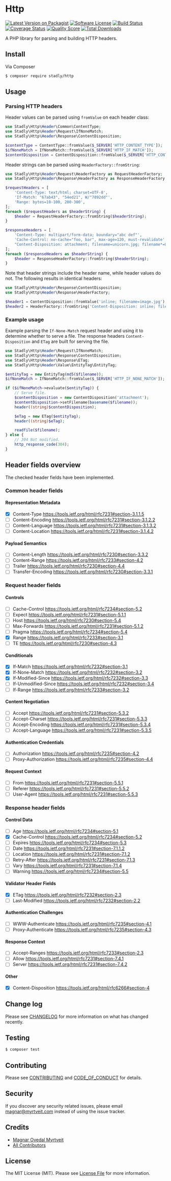 # Http

[![Latest Version on Packagist][ico-version]][link-packagist]
[![Software License][ico-license]](LICENSE.md)
[![Build Status][ico-travis]][link-travis]
[![Coverage Status][ico-scrutinizer]][link-scrutinizer]
[![Quality Score][ico-code-quality]][link-code-quality]
[![Total Downloads][ico-downloads]][link-downloads]

A PHP library for parsing and building HTTP headers.

## Install

Via Composer

``` bash
$ composer require stadly/http
```

## Usage

### Parsing HTTP headers

Header values can be parsed using `fromValue` on each header class:

``` php
use Stadly\Http\Header\Common\ContentType;
use Stadly\Http\Header\Request\IfNoneMatch;
use Stadly\Http\Header\Response\ContentDisposition;

$contentType = ContentType::fromValue($_SERVER['HTTP_CONTENT_TYPE']);
$ifNoneMatch = IfNoneMatch::fromValue($_SERVER['HTTP_IF_MATCH']);
$contentDisposition = ContentDisposition::fromValue($_SERVER['HTTP_CONTENT_DISPOSITION']);
```

Header strings can be parsed using `HeaderFactory::fromString`:

``` php
use Stadly\Http\Header\Request\HeaderFactory as RequestHeaderFactory;
use Stadly\Http\Header\Response\HeaderFactory as ResponseHeaderFactory;

$requestHeaders = [
    'Content-Type: text/html; charset=UTF-8',
    'If-Match: "67ab43", "54ed21", W/"7892dd"',
    'Range: bytes=10-100, 200-300',
];
foreach ($requestHeaders as $headerString) {
    $header = RequestHeaderFactory::fromString($headerString);
}

$responseHeaders = [
    'Content-Type: multipart/form-data; boundary="abc def"',
    'Cache-Control: no-cache="foo, bar", max-age=120, must-revalidate',
    "Content-Disposition: attachment; filename=unicorn.jpg; filename*=UTF-8''%F0%9F%A6%84.jpg",
];
foreach ($responseHeaders as $headerString) {
    $header = ResponseHeaderFactory::fromString($headerString);
}
```

Note that header strings include the header name, while header values do not. The following results in identical headers:

``` php
use Stadly\Http\Header\Response\ContentDisposition;
use Stadly\Http\Header\Response\HeaderFactory;

$header1 = ContentDisposition::fromValue('inline; filename=image.jpg');
$header2 = HeaderFactory::fromString('Content-Disposition: inline; filename=image.jpg');
```

### Example usage

Example parsing the `If-None-Match` request header and using it to determine whether to serve a file. The response headers `Content-Disposition` and `ETag` are built for serving the file.

``` php
use Stadly\Http\Header\Request\IfNoneMatch;
use Stadly\Http\Header\Response\ContentDisposition;
use Stadly\Http\Header\Response\ETag;
use Stadly\Http\Header\Value\EntityTag\EntityTag;

$entityTag = new EntityTag(md5($filename));
$ifNoneMatch = IfNoneMatch::fromValue($_SERVER['HTTP_IF_NONE_MATCH']);

if ($ifNoneMatch->evaluate($entityTag)) {
    // Serve file.
    $contentDisposition = new ContentDisposition('attachment');
    $contentDisposition->setFilename(basename($filename));
    header((string)$contentDisposition);

    $eTag = new ETag($entityTag);
    header((string)$eTag);

    readfile($filename);
} else {
    // 304 Not modified.
    http_response_code(304);
}
```

## Header fields overview

The checked header fields have been implemented.

### Common header fields

#### Representation Metadata
 - [x] Content-Type            https://tools.ietf.org/html/rfc7231#section-3.1.1.5
 - [ ] Content-Encoding        https://tools.ietf.org/html/rfc7231#section-3.1.2.2
 - [ ] Content-Language        https://tools.ietf.org/html/rfc7231#section-3.1.3.2
 - [ ] Content-Location        https://tools.ietf.org/html/rfc7231#section-3.1.4.2

#### Payload Semantics
 - [ ] Content-Length          https://tools.ietf.org/html/rfc7230#section-3.3.2
 - [ ] Content-Range           https://tools.ietf.org/html/rfc7233#section-4.2
 - [ ] Trailer                 https://tools.ietf.org/html/rfc7230#section-4.4
 - [ ] Transfer-Encoding       https://tools.ietf.org/html/rfc7230#section-3.3.1

### Request header fields

#### Controls
 - [ ] Cache-Control           https://tools.ietf.org/html/rfc7234#section-5.2
 - [ ] Expect                  https://tools.ietf.org/html/rfc7231#section-5.1.1
 - [ ] Host                    https://tools.ietf.org/html/rfc7230#section-5.4
 - [ ] Max-Forwards            https://tools.ietf.org/html/rfc7231#section-5.1.2
 - [ ] Pragma                  https://tools.ietf.org/html/rfc7234#section-5.4
 - [x] Range                   https://tools.ietf.org/html/rfc7233#section-3.1
 - [ ] TE                      https://tools.ietf.org/html/rfc7230#section-4.3

#### Conditionals
 - [x] If-Match                https://tools.ietf.org/html/rfc7232#section-3.1
 - [x] If-None-Match           https://tools.ietf.org/html/rfc7232#section-3.2
 - [x] If-Modified-Since       https://tools.ietf.org/html/rfc7232#section-3.3
 - [ ] If-Unmodified-Since     https://tools.ietf.org/html/rfc7232#section-3.4
 - [ ] If-Range                https://tools.ietf.org/html/rfc7233#section-3.2

#### Content Negotiation
 - [ ] Accept                  https://tools.ietf.org/html/rfc7231#section-5.3.2
 - [ ] Accept-Charset          https://tools.ietf.org/html/rfc7231#section-5.3.3
 - [ ] Accept-Encoding         https://tools.ietf.org/html/rfc7231#section-5.3.4
 - [ ] Accept-Language         https://tools.ietf.org/html/rfc7231#section-5.3.5

#### Authentication Credentials
 - [ ] Authorization           https://tools.ietf.org/html/rfc7235#section-4.2
 - [ ] Proxy-Authorization     https://tools.ietf.org/html/rfc7235#section-4.4

#### Request Context
 - [ ] From                    https://tools.ietf.org/html/rfc7231#section-5.5.1
 - [ ] Referer                 https://tools.ietf.org/html/rfc7231#section-5.5.2
 - [ ] User-Agent              https://tools.ietf.org/html/rfc7231#section-5.5.3

### Response header fields

#### Control Data
 - [ ] Age                     https://tools.ietf.org/html/rfc7234#section-5.1
 - [x] Cache-Control           https://tools.ietf.org/html/rfc7234#section-5.2
 - [ ] Expires                 https://tools.ietf.org/html/rfc7234#section-5.3
 - [ ] Date                    https://tools.ietf.org/html/rfc7231#section-7.1.1.2
 - [ ] Location                https://tools.ietf.org/html/rfc7231#section-7.1.2
 - [ ] Retry-After             https://tools.ietf.org/html/rfc7231#section-7.1.3
 - [ ] Vary                    https://tools.ietf.org/html/rfc7231#section-7.1.4
 - [ ] Warning                 https://tools.ietf.org/html/rfc7234#section-5.5

#### Validator Header Fields
 - [x] ETag                    https://tools.ietf.org/html/rfc7232#section-2.3
 - [ ] Last-Modified           https://tools.ietf.org/html/rfc7232#section-2.2

#### Authentication Challenges
 - [ ] WWW-Authenticate        https://tools.ietf.org/html/rfc7235#section-4.1
 - [ ] Proxy-Authenticate      https://tools.ietf.org/html/rfc7235#section-4.3

#### Response Context
 - [ ] Accept-Ranges           https://tools.ietf.org/html/rfc7233#section-2.3
 - [ ] Allow                   https://tools.ietf.org/html/rfc7231#section-7.4.1
 - [ ] Server                  https://tools.ietf.org/html/rfc7231#section-7.4.2

#### Other
 - [x] Content-Disposition     https://tools.ietf.org/html/rfc6266#section-4

## Change log

Please see [CHANGELOG](CHANGELOG.md) for more information on what has changed recently.

## Testing

``` bash
$ composer test
```

## Contributing

Please see [CONTRIBUTING](CONTRIBUTING.md) and [CODE_OF_CONDUCT](CODE_OF_CONDUCT.md) for details.

## Security

If you discover any security related issues, please email magnar@myrtveit.com instead of using the issue tracker.

## Credits

- [Magnar Ovedal Myrtveit][link-author]
- [All Contributors][link-contributors]

## License

The MIT License (MIT). Please see [License File](LICENSE.md) for more information.

[ico-version]: https://img.shields.io/packagist/v/stadly/http.svg?style=flat-square
[ico-license]: https://img.shields.io/badge/license-MIT-brightgreen.svg?style=flat-square
[ico-travis]: https://img.shields.io/travis/Stadly/Http/master.svg?style=flat-square
[ico-scrutinizer]: https://img.shields.io/scrutinizer/coverage/g/Stadly/Http.svg?style=flat-square
[ico-code-quality]: https://img.shields.io/scrutinizer/g/Stadly/Http.svg?style=flat-square
[ico-downloads]: https://img.shields.io/packagist/dt/stadly/http.svg?style=flat-square

[link-packagist]: https://packagist.org/packages/stadly/http
[link-travis]: https://app.travis-ci.com/github/Stadly/Http
[link-scrutinizer]: https://scrutinizer-ci.com/g/Stadly/Http/code-structure
[link-code-quality]: https://scrutinizer-ci.com/g/Stadly/Http
[link-downloads]: https://packagist.org/packages/stadly/http
[link-author]: https://github.com/Stadly
[link-contributors]: ../../contributors
